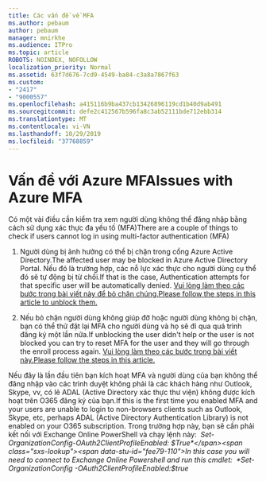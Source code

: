 ```yaml
---
title: Các vấn đề về MFA
ms.author: pebaum
author: pebaum
manager: mnirkhe
ms.audience: ITPro
ms.topic: article
ROBOTS: NOINDEX, NOFOLLOW
localization_priority: Normal
ms.assetid: 63f7d676-7cd9-4549-ba84-c3a8a7867f63
ms.custom:
- "2417"
- "9000557"
ms.openlocfilehash: a415116b9ba437cb13426896119cd1b40d9ab491
ms.sourcegitcommit: defe2c412567b596fa8c3ab52111bde712ebb314
ms.translationtype: MT
ms.contentlocale: vi-VN
ms.lasthandoff: 10/29/2019
ms.locfileid: "37768859"
---
```

# <a name="issues-with-azure-mfa"></a><span data-ttu-id="fee79-102">Vấn đề với Azure MFA</span><span class="sxs-lookup"><span data-stu-id="fee79-102">Issues with Azure MFA</span></span>
<span data-ttu-id="fee79-103">Có một vài điều cần kiểm tra xem người dùng không thể đăng nhập bằng cách sử dụng xác thực đa yếu tố (MFA)</span><span class="sxs-lookup"><span data-stu-id="fee79-103">There are a couple of things to check if users cannot log in using multi-factor authentication (MFA)</span></span>

1. <span data-ttu-id="fee79-104">Người dùng bị ảnh hưởng có thể bị chặn trong cổng Azure Active Directory.</span><span class="sxs-lookup"><span data-stu-id="fee79-104">The affected user may be blocked in Azure Active Directory Portal.</span></span> <span data-ttu-id="fee79-105">Nếu đó là trường hợp, các nỗ lực xác thực cho người dùng cụ thể đó sẽ tự động bị từ chối.</span><span class="sxs-lookup"><span data-stu-id="fee79-105">If that is the case, Authentication attempts for that specific user will be automatically denied.</span></span> [<span data-ttu-id="fee79-106">Vui lòng làm theo các bước trong bài viết này để bỏ chặn chúng.</span><span class="sxs-lookup"><span data-stu-id="fee79-106">Please follow the steps in this article to unblock them.</span></span>](https://docs.microsoft.com/azure/active-directory/authentication/howto-mfa-mfasettings#block-and-unblock-users)

2. <span data-ttu-id="fee79-107">Nếu bỏ chặn người dùng không giúp đỡ hoặc người dùng không bị chặn, bạn có thể thử đặt lại MFA cho người dùng và họ sẽ đi qua quá trình đăng ký một lần nữa.</span><span class="sxs-lookup"><span data-stu-id="fee79-107">If unblocking the user didn't help or the user is not blocked you can try to reset MFA for the user and they will go through the enroll process again.</span></span> [<span data-ttu-id="fee79-108">Vui lòng làm theo các bước trong bài viết này.</span><span class="sxs-lookup"><span data-stu-id="fee79-108">Please follow the steps in this article.</span></span>](https://docs.microsoft.com/azure/active-directory/authentication/howto-mfa-userdevicesettings#require-users-to-provide-contact-methods-again)

<span data-ttu-id="fee79-109">Nếu đây là lần đầu tiên bạn kích hoạt MFA và người dùng của bạn không thể đăng nhập vào các trình duyệt không phải là các khách hàng như Outlook, Skype, vv, có lẽ ADAL (Active Directory xác thực thư viện) không được kích hoạt trên O365 đăng ký của bạn.</span><span class="sxs-lookup"><span data-stu-id="fee79-109">If this is the first time you enabled MFA and your users are unable to login to non-browsers clients such as Outlook, Skype, etc, perhaps ADAL (Active Directory Authentication Library) is not enabled on your O365 subscription.</span></span> <span data-ttu-id="fee79-110">Trong trường hợp này, bạn sẽ cần phải kết nối với Exchange Online PowerShell và chạy lệnh này:  *Set-OrganizationConfig-OAuth2ClientProfileEnabled: $True*</span><span class="sxs-lookup"><span data-stu-id="fee79-110">In this case you will need to connect to Exchange Online Powershell and run this cmdlet:  *Set-OrganizationConfig -OAuth2ClientProfileEnabled:$true*</span></span>